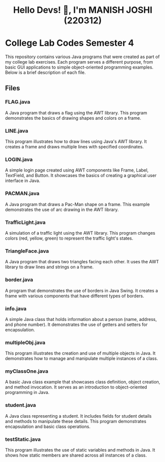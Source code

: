 <h1 align="center">Hello Devs! 👋, I'm MANISH JOSHI (220312)</h1>

# College Lab Codes Semester 4

This repository contains various Java programs that were created as part of my college lab exercises. Each program serves a different purpose, from basic GUI applications to simple object-oriented programming examples. Below is a brief description of each file.

## Files

### FLAG.java
A Java program that draws a flag using the AWT library. This program demonstrates the basics of drawing shapes and colors on a frame.

### LINE.java
This program illustrates how to draw lines using Java's AWT library. It creates a frame and draws multiple lines with specified coordinates.

### LOGIN.java
A simple login page created using AWT components like Frame, Label, TextField, and Button. It showcases the basics of creating a graphical user interface in Java.

### PACMAN.java
A Java program that draws a Pac-Man shape on a frame. This example demonstrates the use of arc drawing in the AWT library.

### TrafficLight.java
A simulation of a traffic light using the AWT library. This program changes colors (red, yellow, green) to represent the traffic light's states.

### TriangleFace.java
A Java program that draws two triangles facing each other. It uses the AWT library to draw lines and strings on a frame.

### border.java
A program that demonstrates the use of borders in Java Swing. It creates a frame with various components that have different types of borders.

### info.java
A simple Java class that holds information about a person (name, address, and phone number). It demonstrates the use of getters and setters for encapsulation.

### multipleObj.java
This program illustrates the creation and use of multiple objects in Java. It demonstrates how to manage and manipulate multiple instances of a class.

### myClassOne.java
A basic Java class example that showcases class definition, object creation, and method invocation. It serves as an introduction to object-oriented programming in Java.

### student.java
A Java class representing a student. It includes fields for student details and methods to manipulate these details. This program demonstrates encapsulation and basic class operations.

### testStatic.java
This program illustrates the use of static variables and methods in Java. It shows how static members are shared across all instances of a class.

